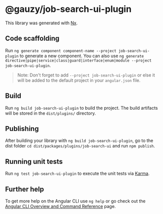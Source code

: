 # @gauzy/job-search-ui-plugin

This library was generated with [Nx](https://nx.dev).

## Code scaffolding

Run `ng generate component component-name --project job-search-ui-plugin` to generate a new component. You can also use `ng generate directive|pipe|service|class|guard|interface|enum|module --project job-search-ui-plugin`.

> Note: Don't forget to add `--project job-search-ui-plugin` or else it will be added to the default project in your `angular.json` file.

## Build

Run `ng build job-search-ui-plugin` to build the project. The build artifacts will be stored in the `dist/plugins/` directory.

## Publishing

After building your library with `ng build job-search-ui-plugin`, go to the dist folder `cd dist/packages/plugins/job-search-ui` and run `npm publish`.

## Running unit tests

Run `ng test job-search-ui-plugin` to execute the unit tests via [Karma](https://karma-runner.github.io).

## Further help

To get more help on the Angular CLI use `ng help` or go check out the [Angular CLI Overview and Command Reference](https://angular.io/cli) page.
